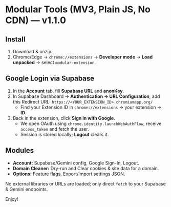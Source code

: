 
# Modular Tools (MV3, Plain JS, No CDN) — v1.1.0

## Install
1. Download & unzip.
2. Chrome/Edge → `chrome://extensions` → **Developer mode** → **Load unpacked** → select `modular-extension`.

## Google Login via Supabase
1. In the **Account** tab, fill **Supabase URL** and **anonKey**.
2. In Supabase Dashboard → **Authentication → URL Configuration**, add this Redirect URL:
   `https://<YOUR_EXTENSION_ID>.chromiumapp.org/`
   - Find your Extension ID in `chrome://extensions` → your extension → **ID**.
3. Back in the extension, click **Sign in with Google**.
   - We open OAuth using `chrome.identity.launchWebAuthFlow`, receive `access_token` and fetch the user.
   - Session is stored locally; **Logout** clears it.

## Modules
- **Account:** Supabase/Gemini config, Google Sign-In, Logout.
- **Domain Cleaner:** Dry-run and Clear cookies & site data for a domain.
- **Options:** Feature flags, Export/Import settings JSON.

No external libraries or URLs are loaded; only direct `fetch` to your Supabase & Gemini endpoints.

Enjoy!
